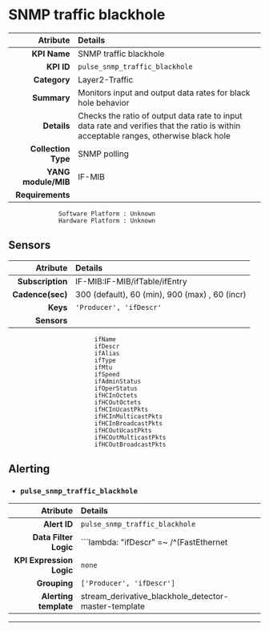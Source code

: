 
SNMP traffic blackhole
====
Atribute|Details
---:|:---
**KPI Name**    | SNMP traffic blackhole
**KPI ID**      | `pulse_snmp_traffic_blackhole`
**Category**    | Layer2-Traffic
**Summary**     | Monitors input and output data rates for black hole behavior
**Details**     | Checks the ratio of output data rate to input data rate and verifies that the ratio is within acceptable ranges, otherwise black hole
**Collection Type** | SNMP polling
**YANG module/MIB** | IF-MIB
**Requirements**    |
                  Software Platform : Unknown
                  Hardware Platform : Unknown
Sensors
---
Atribute|Details
---:|:---
**Subscription** | IF-MIB:IF-MIB/ifTable/ifEntry
**Cadence(sec)** | 300 (default), 60 (min), 900 (max) , 60 (incr)
**Keys**         | `'Producer', 'ifDescr'`
**Sensors**      |
                            ifName
                            ifDescr
                            ifAlias
                            ifType
                            ifMtu
                            ifSpeed
                            ifAdminStatus
                            ifOperStatus
                            ifHCInOctets
                            ifHCOutOctets
                            ifHCInUcastPkts
                            ifHCInMulticastPkts
                            ifHCInBroadcastPkts
                            ifHCOutUcastPkts
                            ifHCOutMulticastPkts
                            ifHCOutBroadcastPkts
     
Alerting
---

* ### `pulse_snmp_traffic_blackhole`
Atribute|Details
---:|:---
**Alert ID**             | ```pulse_snmp_traffic_blackhole```
**Data Filter Logic**    | ```lambda: "ifDescr" =~ /^(FastEthernet|GigabitEthernet|TenGigE|FortyGigE|HundredGigE)\d{1,2}?(\/\d{1,2}?){2,4}$/```
**KPI Expression Logic** | ```none```
**Grouping**             | ```['Producer', 'ifDescr']```
**Alerting template**    | stream_derivative_blackhole_detector-master-template
---

